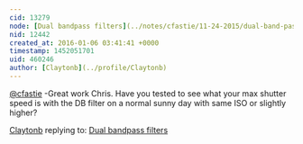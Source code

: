 ```yaml
---
cid: 13279
node: [Dual bandpass filters](../notes/cfastie/11-24-2015/dual-band-pass-filters)
nid: 12442
created_at: 2016-01-06 03:41:41 +0000
timestamp: 1452051701
uid: 460246
author: [Claytonb](../profile/Claytonb)
---
```


[@cfastie](/profile/cfastie) -Great work Chris. Have you tested to see what your max shutter speed is with the DB filter on a normal sunny day with same ISO or slightly higher?

[Claytonb](../profile/Claytonb) replying to: [Dual bandpass filters](../notes/cfastie/11-24-2015/dual-band-pass-filters)


